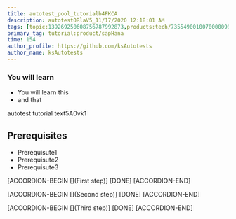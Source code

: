 ```yaml
---
title: autotest_pool_tutorialb4FKCA
description: autotest0RlaV5_11/17/2020 12:18:01 AM
tags: [topic:139269250608756787992873,products:tech/73554900100700000996,tutorial:experience/advanced]
primary_tag: tutorial:product/sapHana
time: 154
author_profile: https://github.com/ksAutotests
author_name: ksAutotests
---
```

### You will learn
- You will learn this
- and that

autotest tutorial text5A0vk1

## Prerequisites
- Prerequisute1
- Prerequisute2
- Prerequisute3

[ACCORDION-BEGIN [](First step)]
[DONE]
[ACCORDION-END]

[ACCORDION-BEGIN [](Second step)]
[DONE]
[ACCORDION-END]

[ACCORDION-BEGIN [](Third step)]
[DONE]
[ACCORDION-END]

